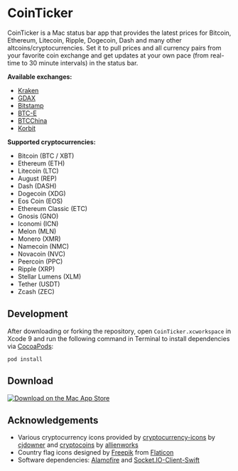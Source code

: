 # CoinTicker
CoinTicker is a Mac status bar app that provides the latest prices for Bitcoin, Ethereum, Litecoin, Ripple, Dogecoin, Dash and many other altcoins/cryptocurrencies. Set it to pull prices and all currency pairs from your favorite coin exchange and get updates at your own pace (from real-time to 30 minute intervals) in the status bar.

**Available exchanges:**
- [Kraken](https://www.kraken.com)
- [GDAX](https://www.gdax.com)
- [Bitstamp](https://www.bitstamp.net)
- [BTC-E](https://btc-e.com)
- [BTCChina](https://www.btcchina.com)
- [Korbit](https://www.korbit.co.kr)

**Supported cryptocurrencies:**
- Bitcoin (BTC / XBT)
- Ethereum (ETH)
- Litecoin (LTC)
- August (REP)
- Dash (DASH)
- Dogecoin (XDG)
- Eos Coin (EOS)
- Ethereum Classic (ETC)
- Gnosis (GNO)
- Iconomi (ICN)
- Melon (MLN)
- Monero (XMR)
- Namecoin (NMC)
- Novacoin (NVC)
- Peercoin (PPC)
- Ripple (XRP)
- Stellar Lumens (XLM)
- Tether (USDT)
- Zcash (ZEC)

## Development
After downloading or forking the repository, open `CoinTicker.xcworkspace` in Xcode 9 and run the following command in Terminal to install dependencies via [CocoaPods](https://cocoapods.org):

    pod install

## Download
[![Download on the Mac App Store](https://devimages.apple.com.edgekey.net/app-store/marketing/guidelines/mac/images/badge-download-on-the-mac-app-store.svg)](https://itunes.apple.com/us/app/cointicker-bitcoin-and-ethereum-ticker/id1247300730)

## Acknowledgements
- Various cryptocurrency icons provided by [cryptocurrency-icons](https://github.com/cjdowner/cryptocurrency-icons) by [cjdowner](https://github.com/cjdowner) and [cryptocoins](https://github.com/allienworks/cryptocoins) by [allienworks](https://github.com/allienworks)
- Country flag icons designed by [Freepik](https://www.flaticon.com/authors/freepik) from [Flaticon](https://www.flaticon.com/packs/countrys-flags)
- Software dependencies: [Alamofire](https://github.com/Alamofire/Alamofire) and [Socket.IO-Client-Swift](https://github.com/socketio/socket.io-client-swift)
